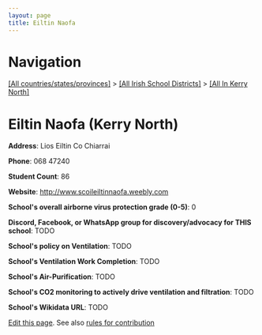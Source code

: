 ```yaml
---
layout: page
title: Eiltin Naofa
---
```

# Navigation

[[All countries/states/provinces]](../../..) > [[All Irish School Districts]](../..) > [[All In Kerry North]](..)

# Eiltin Naofa (Kerry North)

**Address**: Lios Eiltin Co Chiarrai

**Phone**: 068 47240

**Student Count**: 86

**Website**: <http://www.scoileiltinnaofa.weebly.com>

**School's overall airborne virus protection grade (0-5)**: 0

**Discord, Facebook, or WhatsApp group for discovery/advocacy for THIS school**: TODO

**School's policy on Ventilation**: TODO

**School's Ventilation Work Completion**: TODO

**School's Air-Purification**: TODO

**School's CO2 monitoring to actively drive ventilation and filtration**: TODO

**School's Wikidata URL**: TODO


[Edit this page](https://github.com/ventilate-schools/Ireland/edit/main/./Kerry_North/Eiltin_Naofa.md). See also [rules for contribution](../../../contribution-rules/)
